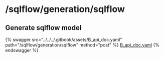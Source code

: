 # /sqlflow/generation/sqlflow

## Generate sqlflow model

{% swagger src="../../../.gitbook/assets/B_api_doc.yaml" path="/sqlflow/generation/sqlflow" method="post" %}
[B_api_doc.yaml](../../../.gitbook/assets/B_api_doc.yaml)
{% endswagger %}
